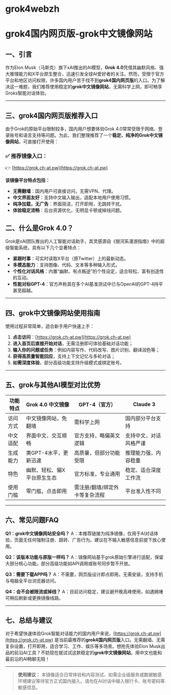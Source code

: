 # grok4webzh
# grok4国内网页版-grok中文镜像网站

## 一、引言

作为Elon Musk（马斯克）旗下xAI推出的AI模型，**Grok 4.0**凭借其幽默风格、强大推理能力和X平台原生整合，迅速引发全球AI爱好者的关注。然而，受限于官方平台和地区访问权限，许多国内用户苦于找不到**grok4国内网页版**的入口。为了解决这一难题，我们推荐使用稳定的**grok中文镜像网站**，无需科学上网，即可畅享Groks智能对话体验。

---
## 三、grok4国内网页版推荐入口

由于Grok的原始平台限制较多，国内用户想要体验Grok 4.0常常受限于网络、登录账号和语言支持等问题。为此，我们整理推荐了一个**稳定、纯净的Grok中文镜像网站**，可直接打开使用：

### ✅ 推荐镜像入口：

👉 [https://grok.ch-at.pw](https://grok.ch-at.pw)

**该镜像平台特点包括：**

* **无需翻墙**：国内用户可直接访问，无需VPN、代理。
* **中文界面友好**：支持中文输入输出，适配本地用户使用习惯。
* **纯净加载，无广告**：界面简洁，打开即用，无跳转干扰。
* **体验稳定流畅**：后台资源优化，无明显卡顿或掉线问题。

## 二、什么是Grok 4.0？

Grok是xAI团队推出的人工智能对话助手，其灵感源自《银河系漫游指南》中的超级智能系统，具有以下几个显著特点：

* **紧跟时事**：可实时读取X平台（原Twitter）上的最新动态。
* **多模态能力**：支持图像、代码、文本等多种输入形式。
* **个性化对话风格**：内置“幽默、有点叛逆”的个性设定，适合轻松、富有创造性的互动。
* **性能对标GPT-4**：官方声称其在多个AI基准测试中已与OpenAI的GPT-4持平甚至超越。

---

## 四、grok中文镜像网站使用指南

使用过程非常简单，适合新手用户快速上手：

1. **点击访问**：[https://grok.ch-at.pw](https://grok.ch-at.pw)
2. **进入首页后直接开始对话**，无需注册即可体验基础对话功能；
3. **输入你的问题或任务**：例如内容写作、代码改写、图片识别、翻译润色等；
4. **获得高质量智能回应**，支持上下文记忆与多轮对话；
5. **如需深度体验**，部分高级功能支持升级模式或绑定账号。

---

## 五、grok与其他AI模型对比优势

| 功能特点 | Grok 4.0 中文镜像  | GPT-4（官方）        | Claude 3    |
| ---- | -------------- | ---------------- | ----------- |
| 访问方式 | 中文镜像网站，免翻墙     | 需科学上网            | 国内部分平台支持    |
| 中文适配 | 界面中文、交互顺畅      | 官方支持，略偏英文逻辑      | 支持中文，对话风格严谨 |
| 生成能力 | 类GPT-4水平，更新迅速  | 高质量，但部分功能受限      | 推理能力强，内容稳重  |
| 特色   | 幽默、轻松、偏X平台原生生态 | 官方标准，专业通用        | 稳定、适合深度工作流  |
| 使用门槛 | 零门槛，点击即用       | 需注册/翻墙/绑定外卡等复杂流程 | 平台准入性不同     |

---

## 六、常见问题FAQ

**Q1：grok中文镜像网站安全吗？**
A：本推荐链接为纯净镜像，仅用于AI对话体验，页面无任何强制注册、跳转、广告行为。建议在不输入敏感信息前提下放心使用。

**Q2：该版本功能与原版一样吗？**
A：镜像网站基于grok原始引擎进行适配，保留大部分核心功能。部分高级功能如API调用或账号同步暂不开放。

**Q3：需要下载APP吗？**
A：不需要，网页版设计即点即用，无需安装，支持手机与电脑全平台浏览器访问。

**Q4：会不会被限流或掉线？**
A：目前访问稳定，建议避开晚高峰使用，如遇拥堵可稍后刷新或更换镜像线路。

---

## 七、总结与建议

对于希望快速体验Grok智能对话能力的国内用户来说，[https://grok.ch-at.pw](https://grok.ch-at.pw) 是当前最推荐的**grok4国内网页版**入口。无需翻墙、无需复杂设置，打开即用，适合学习、工作、娱乐等多场景。想抢先体验Elon Musk出品的前沿AI工具？不妨现在就试试这款稳定的**grok中文镜像网站**，用中文也能和最前沿的AI畅聊无阻！

---

> **使用建议：**
> 本镜像适合日常体验和内容测试，如需企业级服务或数据敏感环境建议等待官方正式国内接入。请勿在AI对话中输入银行卡、账号密码等敏感信息。


